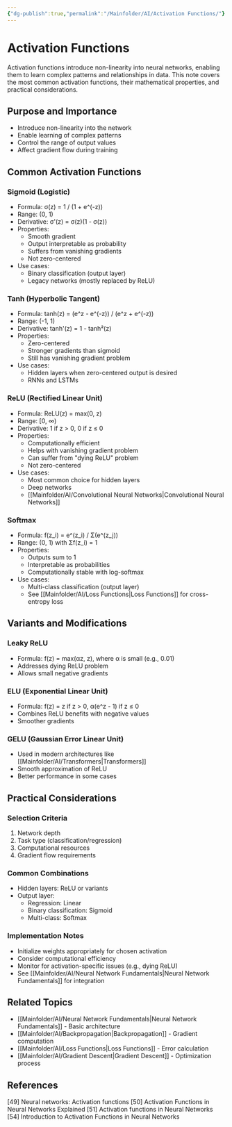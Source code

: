 ```yaml
---
{"dg-publish":true,"permalink":"/Mainfolder/AI/Activation Functions/"}
---
```



# Activation Functions

Activation functions introduce non-linearity into neural networks, enabling them to learn complex patterns and relationships in data. This note covers the most common activation functions, their mathematical properties, and practical considerations.

## Purpose and Importance
- Introduce non-linearity into the network
- Enable learning of complex patterns
- Control the range of output values
- Affect gradient flow during training

## Common Activation Functions

### Sigmoid (Logistic)
- Formula: σ(z) = 1 / (1 + e^(-z))
- Range: (0, 1)
- Derivative: σ'(z) = σ(z)(1 - σ(z))
- Properties:
  - Smooth gradient
  - Output interpretable as probability
  - Suffers from vanishing gradients
  - Not zero-centered
- Use cases:
  - Binary classification (output layer)
  - Legacy networks (mostly replaced by ReLU)

### Tanh (Hyperbolic Tangent)
- Formula: tanh(z) = (e^z - e^(-z)) / (e^z + e^(-z))
- Range: (-1, 1)
- Derivative: tanh'(z) = 1 - tanh²(z)
- Properties:
  - Zero-centered
  - Stronger gradients than sigmoid
  - Still has vanishing gradient problem
- Use cases:
  - Hidden layers when zero-centered output is desired
  - RNNs and LSTMs

### ReLU (Rectified Linear Unit)
- Formula: ReLU(z) = max(0, z)
- Range: [0, ∞)
- Derivative: 1 if z > 0, 0 if z ≤ 0
- Properties:
  - Computationally efficient
  - Helps with vanishing gradient problem
  - Can suffer from "dying ReLU" problem
  - Not zero-centered
- Use cases:
  - Most common choice for hidden layers
  - Deep networks
  - [[Mainfolder/AI/Convolutional Neural Networks\|Convolutional Neural Networks]]

### Softmax
- Formula: f(z_i) = e^(z_i) / Σ(e^(z_j))
- Range: (0, 1) with Σf(z_i) = 1
- Properties:
  - Outputs sum to 1
  - Interpretable as probabilities
  - Computationally stable with log-softmax
- Use cases:
  - Multi-class classification (output layer)
  - See [[Mainfolder/AI/Loss Functions\|Loss Functions]] for cross-entropy loss

## Variants and Modifications

### Leaky ReLU
- Formula: f(z) = max(αz, z), where α is small (e.g., 0.01)
- Addresses dying ReLU problem
- Allows small negative gradients

### ELU (Exponential Linear Unit)
- Formula: f(z) = z if z > 0, α(e^z - 1) if z ≤ 0
- Combines ReLU benefits with negative values
- Smoother gradients

### GELU (Gaussian Error Linear Unit)
- Used in modern architectures like [[Mainfolder/AI/Transformers\|Transformers]]
- Smooth approximation of ReLU
- Better performance in some cases

## Practical Considerations

### Selection Criteria
1. Network depth
2. Task type (classification/regression)
3. Computational resources
4. Gradient flow requirements

### Common Combinations
- Hidden layers: ReLU or variants
- Output layer:
  - Regression: Linear
  - Binary classification: Sigmoid
  - Multi-class: Softmax

### Implementation Notes
- Initialize weights appropriately for chosen activation
- Consider computational efficiency
- Monitor for activation-specific issues (e.g., dying ReLU)
- See [[Mainfolder/AI/Neural Network Fundamentals\|Neural Network Fundamentals]] for integration

## Related Topics
- [[Mainfolder/AI/Neural Network Fundamentals\|Neural Network Fundamentals]] - Basic architecture
- [[Mainfolder/AI/Backpropagation\|Backpropagation]] - Gradient computation
- [[Mainfolder/AI/Loss Functions\|Loss Functions]] - Error calculation
- [[Mainfolder/AI/Gradient Descent\|Gradient Descent]] - Optimization process

## References
[49] Neural networks: Activation functions
[50] Activation Functions in Neural Networks Explained
[51] Activation functions in Neural Networks
[54] Introduction to Activation Functions in Neural Networks 